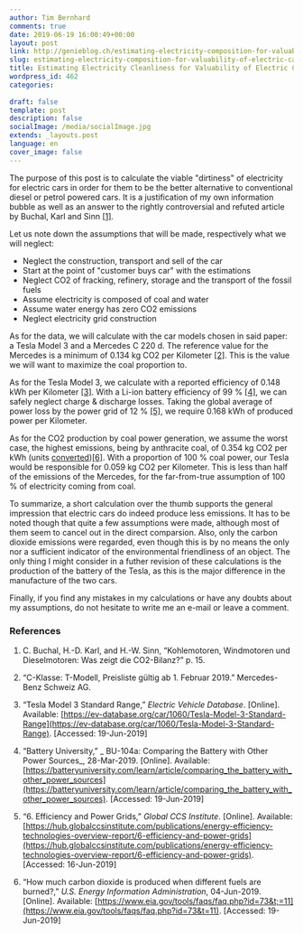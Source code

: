 ```yaml
---
author: Tim Bernhard
comments: true
date: 2019-06-19 16:00:49+00:00
layout: post
link: http://genieblog.ch/estimating-electricity-composition-for-valuability-of-electric-cars/
slug: estimating-electricity-composition-for-valuability-of-electric-cars
title: Estimating Electricity Cleanliness for Valuability of Electric Cars
wordpress_id: 462
categories:
  
draft: false
template: post
description: false
socialImage: /media/socialImage.jpg
extends: _layouts.post
language: en
cover_image: false
---
```


The purpose of this post is to calculate the viable "dirtiness" of electricity for electric cars in order for them to be the better alternative to conventional diesel or petrol powered cars.
It is a justification of my own information bubble as well as an answer to the rightly controversial and refuted article by Buchal, Karl and Sinn ​[[1]](#src-1)​.

Let us note down the assumptions that will be made, respectively what we will neglect:

  * Neglect the construction, transport and sell of the car
  * Start at the point of "customer buys car" with the estimations
  * Neglect CO2 of fracking, refinery, storage and the transport of the fossil fuels
  * Assume electricity is composed of coal and water
  * Assume water energy has zero CO2 emissions
  * Neglect electricity grid construction

As for the data, we will calculate with the car models chosen in said paper: a Tesla Model 3 and a Mercedes C 220 d.
The reference value for the Mercedes is a minimum of 0.134 kg CO2 per Kilometer ​[[2]](#src-2)​. This is the value we will want to maximize the coal proportion to.

As for the Tesla Model 3, we calculate with a reported efficiency of 0.148 kWh per Kilometer ​[[3]](#src-3)​. With a Li-ion battery efficiency of 99 % ​[[4]](#src-4)​, we can safely neglect charge & discharge losses.
Taking the global average of power loss by the power grid of 12 % ​[[5]](#src-5)​, we require 0.168 kWh of produced power per Kilometer.

As for the CO2 production by coal power generation, we assume the worst case, the highest emissions, being by anthracite coal, of 0.354 kg CO2 per kWh (units [converted](https://www.google.com/search?q=0.0002286+Pounds%2FBtu+in+kg%2FkWh)) ​[[6]](#src-6)​. With a proportion of 100 % coal power, our Tesla would be responsible for 0.059 kg CO2 per Kilometer.
This is less than half of the emissions of the Mercedes, for the far-from-true assumption of 100 % of electricity coming from coal.

To summarize, a short calculation over the thumb supports the general impression that electric cars do indeed produce less emissions.
It has to be noted though that quite a few assumptions were made, although most of them seem to cancel out in the direct comparsion.
Also, only the carbon dioxide emissions were regarded, even though this is by no means the only nor a sufficient indicator of the environmental friendliness of an object.
The only thing I might consider in a futher revision of these calculations is the production of the battery of the Tesla, as this is the major difference in the manufacture of the two cars.

Finally, if you find any mistakes in my calculations or have any doubts about my assumptions, do not hesitate to write me an e-mail or leave a comment.

### References

  1. <span id="src-1"></span>C.
Buchal, H.-D.
Karl, and H.-W.
Sinn, “Kohlemotoren, Windmotoren und Dieselmotoren: Was zeigt die CO2-Bilanz?” p. 15.

  2. <span id="src-2"></span>“C-Klasse: T-Modell, Preisliste gültig ab 1. Februar 2019.” Mercedes-Benz Schweiz AG.

  3. <span id="src-3"></span>“Tesla Model 3 Standard Range,” _Electric Vehicle Database_.  [Online]. Available: [https://ev-database.org/car/1060/Tesla-Model-3-Standard-Range](https://ev-database.org/car/1060/Tesla-Model-3-Standard-Range). [Accessed: 19-Jun-2019]

  4. <span id="src-4"></span>“Battery University,” _ BU-104a: Comparing the Battery with Other Power Sources_, 28-Mar-2019.  [Online]. Available: [https://batteryuniversity.com/learn/article/comparing_the_battery_with_other_power_sources](https://batteryuniversity.com/learn/article/comparing_the_battery_with_other_power_sources). [Accessed: 19-Jun-2019]

  5. <span id="src-5"></span>“6. Efficiency and Power Grids,” _Global CCS Institute_.  [Online]. Available: [https://hub.globalccsinstitute.com/publications/energy-efficiency-technologies-overview-report/6-efficiency-and-power-grids](https://hub.globalccsinstitute.com/publications/energy-efficiency-technologies-overview-report/6-efficiency-and-power-grids). [Accessed: 16-Jun-2019]

  6. <span id="src-6"></span>“How much carbon dioxide is produced when different fuels are burned?,” _U.S.
Energy Information Administration_, 04-Jun-2019.  [Online]. Available: [https://www.eia.gov/tools/faqs/faq.php?id=73&t;=11](https://www.eia.gov/tools/faqs/faq.php?id=73&t=11). [Accessed: 19-Jun-2019]
